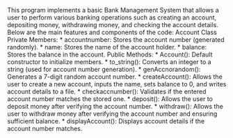 This program implements a basic Bank Management System that allows a user to perform various banking operations such as creating an account, depositing money, withdrawing money, and checking the account details. Below are the main features and components of the code:
Account Class
  Private Members:
    * accountnumber: Stores the account number (generated randomly).
    * name: Stores the name of the account holder.
    * balance: Stores the balance in the account.
  Public Methods:
    * Account(): Default constructor to initialize members.
    * to_string(): Converts an integer to a string (used for account number generation).
    * genAccnorandom(): Generates a 7-digit random account number.
    * createAccount(): Allows the user to create a new account, inputs the name, sets balance to 0, and writes account details to a file.
    * checkaccnumber(): Validates if the entered account number matches the stored one.
    * deposit(): Allows the user to deposit money after verifying the account number.
    * withdraw(): Allows the user to withdraw money after verifying the account number and ensuring sufficient balance.
    * displayAccount(): Displays account details if the account number matches.
